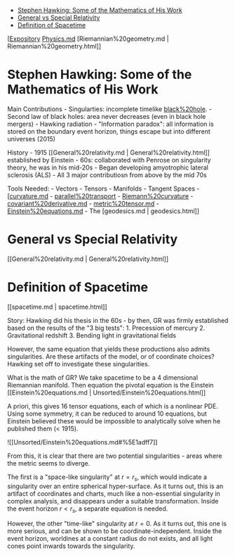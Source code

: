 -   [Stephen Hawking: Some of the Mathematics of His Work](#stephen-hawking-some-of-the-mathematics-of-his-work)
-   [General vs Special Relativity](#general-vs-special-relativity)
-   [Definition of Spacetime](#definition-of-spacetime)














[[Expository](Expository) [Physics.md](Physics.md) [Riemannian%20geometry.md | Riemannian%20geometry.html]]

# Stephen Hawking: Some of the Mathematics of His Work

Main Contributions - Singularties: incomplete timelike [black%20hole](black%20hole). - Second law of black holes: area never decreases (even in black hole mergers) - Hawking radiation - "Information paradox": all information is stored on the boundary event horizon, things escape but into different universes (2015)

History - 1915 [[General%20relativity.md | General%20relativity.html]] established by Einstein - 60s: collaborated with Penrose on singularity theory, he was in his mid-20s - Began developing amyotrophic lateral sclerosis (ALS) - All 3 major contributiosn from above by the mid 70s

Tools Needed: - Vectors - Tensors - Manifolds - Tangent Spaces - [[curvature.md](curvature.md) - [parallel%20transport](parallel%20transport) - [Riemann%20curvature](Riemann%20curvature) - [covariant%20derivative.md](covariant%20derivative.md) - [metric%20tensor.md](metric%20tensor.md) - [Einstein%20equations.md](Unsorted/Einstein%20equations.md) - The [geodesics.md | geodesics.html]]

# General vs Special Relativity

[[General%20relativity.md | General%20relativity.html]]

# Definition of Spacetime

[[spacetime.md | spacetime.html]]

Story: Hawking did his thesis in the 60s - by then, GR was firmly established based on the results of the "3 big tests": 1. Precession of mercury 2. Gravitational redshift 3. Bending light in gravitational fields

However, the same equation that yields these productions also admits singularities. Are these artifacts of the model, or of coordinate choices? Hawking set off to investigate these singularities.

What is the math of GR? We take spacetime to be a 4 dimensional Riemannian manifold. Then equation the pivotal equation is the Einstein [[Einstein%20equations.md | Unsorted/Einstein%20equations.html]]

A priori, this gives 16 tensor equations, each of which is a nonlinear PDE. Using some symmetry, it can be reduced to around 10 equations, but Einstein believed these would be impossible to analytically solve when he published them (\< 1915).

![[Unsorted/Einstein%20equations.md#%5E1adff7]]

From this, it is clear that there are two potential singularities - areas where the metric seems to diverge.

The first is a "space-like singularity" at $r=r_s$, which would indicate a singularity over an entire spherical hyper-surface. As it turns out, this is an artifact of coordinates and charts, much like a non-essential singularity in complex analysis, and disappears under a suitable transformation. Inside the event horizon $r < r_s$, a separate equation is needed.

However, the other "time-like" singularity at $r=0$. As it turns out, this one is more serious, and can be shown to be coordinate-independent. Inside the event horizon, worldines at a constant radius do not exists, and all light cones point inwards towards the singularity.
